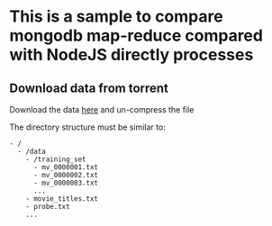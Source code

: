 # This is a sample to compare mongodb map-reduce compared with NodeJS directly processes 

## Download data from torrent

Download the data [here](http://academictorrents.com/details/9b13183dc4d60676b773c9e2cd6de5e5542cee9a) and un-compress the file

The directory structure must be similar to:

```
- /
  - /data
    - /training_set
      - mv_0000001.txt
      - mv_0000002.txt
      - mv_0000003.txt
      ...
    - movie_titles.txt
    - probe.txt
    ...
```
